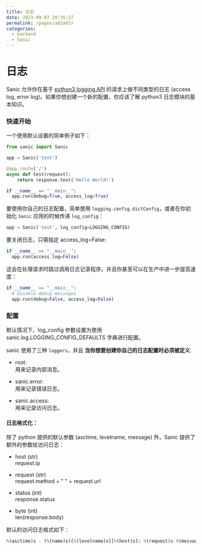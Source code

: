 ```yaml
---
title: 日志
date: 2023-09-07 20:35:27
permalink: /pages/ad2ad7/
categories:
  - backend
  - Sanic
---
```

# 日志

Sanic 允许你在基于 [python3 logging API](https://docs.python.org/3/howto/logging.html) 的请求上做不同类型的日志 (access log, error log)。如果你想创建一个新的配置，你应该了解 python3 日志模块的基本知识。

### 快速开始

一个使用默认设置的简单例子如下：

```python
from sanic import Sanic

app = Sanic('test')

@app.route('/')
async def test(request):
    return response.text('Hello World!')

if __name__ == "__main__":
  app.run(debug=True, access_log=True)
```

要使用你自己的日志配置，简单使用 `logging.config.dictConfig`，或者在你初始化 `Sanic` 应用的时候传递 `log_config`：

```python
app = Sanic('test', log_config=LOGGING_CONFIG)
```

要关闭日志，只需指定 access_log=False:

```python
if __name__ == "__main__":
  app.run(access_log=False)
```

这会在处理请求时跳过调用日志记录程序。并且你甚至可以在生产中进一步提高速度：

```python
if __name__ == "__main__":
  # disable debug messages
  app.run(debug=False, access_log=False)
```

### 配置

默认情况下，log_config 参数设置为使用 sanic.log.LOGGING_CONFIG_DEFAULTS 字典进行配置。

sanic 使用了三种 `loggers`，并且 **当你想要创建你自己的日志配置时必须被定义**:

- root:<br>
  用来记录内部消息。

- sanic.error:<br>
  用来记录错误日志。

- sanic.access:<br>
  用来记录访问日志。

#### 日志格式化：

除了 python 提供的默认参数 (asctime, levelname, message) 外，Sanic 提供了额外的参数给访问日志：

- host (str)<br>
  request.ip

- request (str)<br>
  request.method + " " + request.url

- status (int)<br>
  response.status

- byte (int)<br>
  len(response.body)

默认的访问日志格式如下：

```python
%(asctime)s - (%(name)s)[%(levelname)s][%(host)s]: %(request)s %(message)s %(status)d %(byte)d
```
